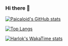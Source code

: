 ### Hi there 👋

<!--
**paicaloid/paicaloid** is a ✨ _special_ ✨ repository because its `README.md` (this file) appears on your GitHub profile.

Here are some ideas to get you started:

- 🔭 I’m currently working on ...
- 🌱 I’m currently learning ...
- 👯 I’m looking to collaborate on ...
- 🤔 I’m looking for help with ...
- 💬 Ask me about ...
- 📫 How to reach me: ...
- 😄 Pronouns: ...
- ⚡ Fun fact: ...
-->

[![Paicaloid's GitHub stats](https://github-readme-stats-omega-two-42.vercel.app/api?username=paicaloid)](https://github.com/anuraghazra/github-readme-stats)

[![Top Langs](https://github-readme-stats-omega-two-42.vercel.app/api/top-langs?username=paicaloid)](https://github.com/anuraghazra/github-readme-stats)

[![Harlok's WakaTime stats](https://github-readme-stats-omega-two-42.vercel.app/api/wakatime?username=paicaloid)](https://github.com/anuraghazra/github-readme-stats)
